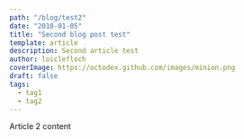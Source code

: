 ```yaml
---
path: "/blog/test2"
date: "2018-01-05"
title: "Second blog post test"
template: article
description: Second article test
author: loiclefloch
coverImage: https://octodex.github.com/images/minion.png
draft: false
tags:
  - tag1
  - tag2
---
```


Article 2 content